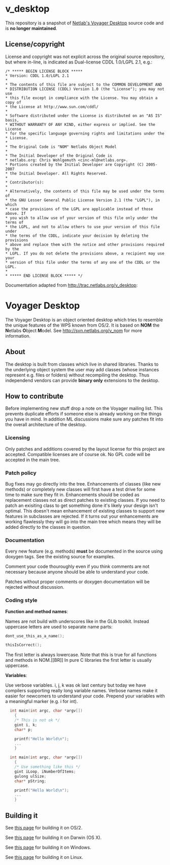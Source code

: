# v_desktop

This repository is a snapshot of [Netlab's Voyager Desktop](http://trac.netlabs.org/v_desktop) source code and is **no longer maintained**.

## License/copyright

License and copyright was not explicit across the original source repository, but where in-line, is indicated as Dual-license CDDL 1.0/LGPL 2.1, e.g.:

```
/* ***** BEGIN LICENSE BLOCK *****
* Version: CDDL 1.0/LGPL 2.1
*
* The contents of this file are subject to the COMMON DEVELOPMENT AND
* DISTRIBUTION LICENSE (CDDL) Version 1.0 (the "License"); you may not use
* this file except in compliance with the License. You may obtain a copy of
* the License at http://www.sun.com/cddl/
*
* Software distributed under the License is distributed on an "AS IS" basis,
* WITHOUT WARRANTY OF ANY KIND, either express or implied. See the License
* for the specific language governing rights and limitations under the
* License.
*
* The Original Code is "NOM" Netlabs Object Model
*
* The Initial Developer of the Original Code is
* netlabs.org: Chris Wohlgemuth <cinc-ml@netlabs.org>.
* Portions created by the Initial Developer are Copyright (C) 2005-2007
* the Initial Developer. All Rights Reserved.
*
* Contributor(s):
*
* Alternatively, the contents of this file may be used under the terms of
* the GNU Lesser General Public License Version 2.1 (the "LGPL"), in which
* case the provisions of the LGPL are applicable instead of those above. If
* you wish to allow use of your version of this file only under the terms of
* the LGPL, and not to allow others to use your version of this file under
* the terms of the CDDL, indicate your decision by deleting the provisions
* above and replace them with the notice and other provisions required by the
* LGPL. If you do not delete the provisions above, a recipient may use your
* version of this file under the terms of any one of the CDDL or the LGPL.
*
* ***** END LICENSE BLOCK ***** */
```

Documentation adapted from <http://trac.netlabs.org/v_desktop>:

# Voyager Desktop

The Voyager Desktop is an object oriented desktop which tries to resemble the unique features of
the WPS known from OS/2.
It is based on **NOM** the **N**etlabs **O**bject **M**odel. See <http://svn.netlabs.org/v_nom> for more information.

## About

The desktop is built from classes which live in shared libraries. 
Thanks to the underlying object system the user may add classes (whose instances
represent e.g. files or folders) without recompiling the desktop. Thus independend
vendors can provide **binary only** extensions to the desktop.

## How to contribute

Before implementing new stuff drop a note on the Voyager mailing list.
This prevents duplicate efforts if someone else is already working on the things you
have in mind. In addition ML discussions make sure any patches fit into the overall
architecture of the desktop.

### Licensing

Only patches and additions covered by the layout license for this project are accepted.
Compatible licenses are of course ok. No GPL code will be accepted in the main tree.

### Patch policy

Bug fixes may go directly into the tree. Enhancements of classes (like new methods) or
completely new classes will first have a test drive for some time to make sure they fit
in. Enhancements should be coded as replacement classes not as direct patches to existing
classes. If you need to patch an exisiting class to get something done it's likely
your design isn't optimal. This doesn't mean enhancement of existing classes to
support new features in subclasses are rejected. If it turns out your enhancements are
working flawlessly they will go into the main tree which means they will be added
directly to the classes in question.

### Documentation

Every new feature (e.g. methods) **must** be documented in the source using doxygen
tags. See the existing source for examples.

Comment your code thouroughly even if you think comments are not necessary because anyone
should be able to understand your code.

Patches without proper comments or doxygen documentation will be rejected without discussion.

### Coding style

**Function and method names**:

Names are not build with underscores like in the GLib toolkit. Instead uppercase letters
are used to separate name parts:

```c
dont_use_this_as_a_name();
```

```c
thisIsCorrect();
```

The first letter is always lowercase. Note that this is true for all functions and methods in NOM.[[BR]]
In pure C libraries the first letter is usually uppercase. 

**Variables**:

Use verbose variables. i, j, k was ok last century but today we have compilers supporting really long
variable names. Verbose names make it easier for newcomers to understand your code. Prepend your variables
with a meaningful marker (e.g. i for int).

```c
  int main(int argc, char *argv[])
    {
    /* This is not ok */
    gint i, k;
    char* p;

    printf("Hello World\n");
    ...
    }
```

```c
  int main(int argc, char *argv[])
    {
    /* Use something like this */
    gint iLoop, iNumberOfItems;
    gulong ulSize;
    char* pString;

    printf("Hello World\n");
    ...
    }
``` 

## Building it

See [this page](http://trac.netlabs.org/v_nom/wiki/BuildNom) for building it on OS/2.

See [this page](http://trac.netlabs.org/v_nom/wiki/BuildNomDarwin) for building it on Darwin (OS X).

See [this page](http://trac.netlabs.org/v_nom/wiki/BuildNomWindows) for building it on Windows.

See [this page](http://trac.netlabs.org/v_nom/wiki/BuildNomLinux) for building it on Linux.

